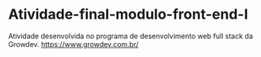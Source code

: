 # Atividade-final-modulo-front-end-I

Atividade desenvolvida no programa de desenvolvimento web full stack da Growdev. 
https://www.growdev.com.br/

